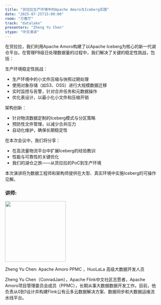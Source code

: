 ```yaml
---
title: "货拉拉生产环境中的Apache Amoro与Iceberg实践"
date: "2025-07-25T15:00:00"
room: "万春厅"
track: "datalake"
presenters: "Zheng Yu Chen"
stype: "中文演讲"
---
```


在货拉拉，我们利用Apache Amoro构建了以Apache Iceberg为核心的新一代湖仓平台。在管理PB级日处理数据量的过程中，我们解决了关键的稳定性挑战，包括：

生产环境稳定性挑战：

- 生产环境中的小文件压缩与快照过期处理
- 使用对象存储（如S3、OSS）进行大规模数据迁移
- 实时监控与告警，针对合并任务和元数据操作
- 优化表设计，以最小化小文件和压缩开销

架构创新：

- 针对物流数据定制的Iceberg模式与分区策略
- 预防性文件管理，以减少合并压力
- 自动化维护，确保长期稳定性

在本次会议中，我们将分享：

- 在高流量物流平台中扩展Iceberg的经验教训
- 性能与可靠性的关键优化
- 我们的湖仓之旅——从货拉拉的PoC到生产环境

本次演讲将为数据工程师和架构师提供在大型、真实环境中实施Iceberg的可操作见解。

### 讲师:

<img src="https://sessionize.com/image/8dab-400o400o1-wspZVa98jevB6AB6cPZU8m.jpg" width="200" /><br/>

Zheng Yu Chen: Apache Amoro PPMC ，HuoLaLa 高级大数据开发人员

Zheng Yu Chen（ConradJam），Apache Flink中文社区志愿者，Apache Amoro项目管理委员会成员（PPMC），长期从事大数据数据开发工作。目前，他负责从0到1设计并构建Flink公有云多云数据解决方案、数据同步和大数据运维流水线平台。